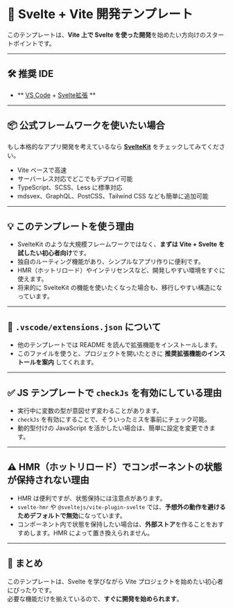 # 🚀 Svelte + Vite 開発テンプレート
このテンプレートは、**Vite 上で Svelte を使った開発**を始めたい方向けのスタートポイントです。

---

## 🛠 推奨 IDE
- ** [VS Code](https://code.visualstudio.com/) + [Svelte拡張](https://marketplace.visualstudio.com/items?itemName=svelte.svelte-vscode) **
  
---

## 📦 公式フレームワークを使いたい場合
もし本格的なアプリ開発を考えているなら **[SvelteKit](https://github.com/sveltejs/kit#readme)** をチェックしてみてください。

- Vite ベースで高速
- サーバーレス対応でどこでもデプロイ可能
- TypeScript、SCSS、Less に標準対応
- mdsvex、GraphQL、PostCSS、Tailwind CSS なども簡単に追加可能

---

## 💡 このテンプレートを使う理由
- SvelteKit のような大規模フレームワークではなく、**まずは Vite + Svelte を試したい初心者向け**です。
- 独自のルーティング機能があり、シンプルなアプリ作りに便利です。
- HMR（ホットリロード）やインテリセンスなど、開発しやすい環境をすぐに使えます。
- 将来的に SvelteKit の機能を使いたくなった場合も、移行しやすい構造になっています。

---

## 🔧 `.vscode/extensions.json` について
- 他のテンプレートでは README を読んで拡張機能をインストールします。
- このファイルを使うと、プロジェクトを開いたときに **推奨拡張機能のインストールを案内** してくれます。

---

## ✅ JS テンプレートで `checkJs` を有効にしている理由
- 実行中に変数の型が意図せず変わることがあります。
- `checkJs` を有効にすることで、そういったミスを事前にチェック可能。
- 動的型付けの JavaScript を活かしたい場合は、簡単に設定を変更できます。

---

## ⚠️ HMR（ホットリロード）でコンポーネントの状態が保持されない理由
- HMR は便利ですが、状態保持には注意点があります。
- `svelte-hmr` や `@sveltejs/vite-plugin-svelte` では、**予想外の動作を避けるためデフォルトで無効**になっています。
- コンポーネント内で状態を保持したい場合は、**外部ストア**を作ることをおすすめします。HMR によって置き換えられません。

---

## 📝 まとめ
このテンプレートは、Svelte を学びながら Vite プロジェクトを始めたい初心者にぴったりです。  
必要な機能だけを揃えているので、**すぐに開発を始められます**。
